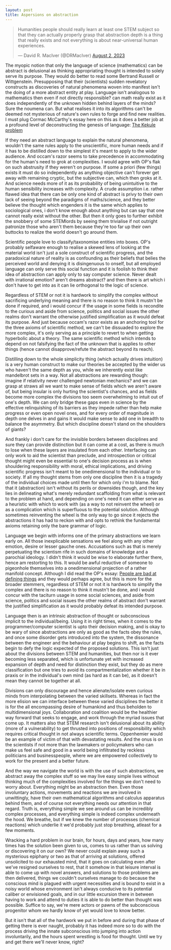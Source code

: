 ```yaml
---
layout: post
title: Aspersions on abstraction
---
```

<blockquote class="twitter-tweet"><p lang="en" dir="ltr">Humanities people should really learn at least one STEM subject so that they can actually properly grasp that abstraction depth is a thing that really exists and not everything is about near-universal human experiences.</p>&mdash; David R. MacIver (@DRMacIver) <a href="https://twitter.com/DRMacIver/status/1686742028674072577?ref_src=twsrc%5Etfw">August 2, 2023</a></blockquote> <script async src="https://platform.twitter.com/widgets.js" charset="utf-8"></script> 

The myopic notion that only the language of science (mathematics) can be abstract is delusional as thinking appropriating thought is intended to solely serve its purpose. They would do better to read some Bertrand Russell or Wittgenstein. Presupposing that their (scientists) sudden revelatory constructs as discoveries of natural phenomena woven into manifest isn't the doing of a more abstract entity at play. Language isn't analogous to mathematics then even if not directly responsible? can math really exist as it does independently of the unknown hidden behind layers of the minds? Sure the noumena can. But what realises it into its algorithms can't be deemed not mysterious of nature's own rules to forge and find new realities. I must plug Cormac McCarthy's essay here on this as it does a better job at a profound level of deconstructing the genesis of language: <a href="https://nautil.us/the-kekul-problem-236574/">The Kekule problem</a>

If they need an abstract language to explain the natural phenomena, wouldn't the same rules apply to the unscientific, more human needs and if it has to be distilled down to the simplest it's meant to apply to the wider audience. And occam's razor seems to take precedence in accommodating for the human's need to grok at complexities. I would agree with OP's flak on such abstrusity if they weren't on purpose. If some a priori (few things) exists it must do so independently as anything objective can't forever get away with remaining cryptic, but the subjective can, which then groks at it. And science needs more of it as its probability of being unintuitive to the human sensibility increases with complexity. A crude assumption i.e. rather flawed idea that there can be only one kind of abstract is privy to their own lack of seeing beyond the paradigms of maths/science, and they better believe the thought which engenders it is the same which applies to sociological ones, i don't know enough about anything but can say that one cannot really exist without the other. But then it only goes to further exhibit the snobbery of some STEMlords by seeing them trivialise if not outright patronize those who aren't them because they're too far up their own buttocks to realize the world doesn't go around them.

Scientific people love to classify/taxonomise entities into boxes. OP's probably selfaware enough to realise a skewed lens of looking at the material world isn't just a sole construct of scientific progress, and the paradoxical nature of reality is as confounding as their beliefs that belies the perceived world and denying it is disingenuous to onself, but all employed language can only serve this social function and it is foolish to think their idea of abstraction can apply only to say computer science. Never dealt with irrational emotion? aren't dreams abstract? and then there is art which i don't have to get into as it can lie orthogonal to the logic of science. 

Regardless of STEM or not it is hardwork to simplify the complex without sacrificing underlying meaning and there is no reason to think it mustn't be done if required, and i would concur if the usage in some fields is recondite to the curious and aside from science, politics and social issues the other realms don't warrant the otherwise justified simplification as it would defeat its purpose. And just because occam's razor exists as an anchoring tool for the three axioms of scientific method, we can't be dissuaded to explore the more complex, it's only serving as a principle to revert to when getting hyperbolic about a theory. The same scientific method which intends to depend on not falsifying the fact of the unknown that is applies to other things (hence cannot disapprove/refute the abstract beyond its reach). 

Distilling down to the whole simplicity thing (which actually drives intuition) is a very human construct to make our theories be accepted by the wider us who haven't the same depth as you, while we inherently exist like mandelbrot sets in a way. Not all abstractions are rewarding though: imagine if relativity never challenged newtonian mechanics? and we can grasp at straws all we want to make sense of fields which we aren't aware of, but being insular is only hurting the scientist's chances, and as fields become more complex the divisions too seem overwhelming to intuit out of one's depth. We can only bridge these gaps even in science by the effective relinquishing of its barriers as they impede rather than help make progress or even open novel ones, and for every order of magnitude in depth one delves in and gains it would make sense to add one in breadth to balance the asymmetry. But which discipline doesn't stand on the shoulders of giants? 

And frankly i don't care for the invisible borders between disciplines and sure they can provide distinction but it can come at a cost, as there is much to lose when these layers are insulated from each other. Interfacing can only work to aid the scientist than preclude, and introspection or critical thought might even be essential to one's decision process as is when shouldering responsibility with moral, ethical implications, and driving scientific progress isn't meant to be onedimensional to the individual or to society. If all my thought stems from only one discipline then it is a tragedy of the individual choices made until then for which only i'm to blame. Not that it (abstraction) isn't without its perils or downsides though, and the key lies in delineating what's merely redundant scaffolding from what is relevant to the problem at hand, and depending on one's need it can either serve as a heuristic with which to work with (as a way to not reinvent the wheel) or as a complication which is superfluous to the potential solution. Although sometimes reinventing the wheel is the only way to go since it rejects the abstractions it has had to reckon with and opts to rethink the fundamental axioms retaining only the bare grammar of logic.

Language we begin with informs one of the primary abstractions we learn early on. All those inexplicable sensations we feel along with any other emotion, desire or lesser gauche ones. Accusations such as that is merely perpetuating the scientism rife in such domains of knowledge and a parochial ideology. I didn't think it would be wise to elaborate further there, hence am restorting to this. It would be awful reductive of someone to pigeonhole themselves into a onedimensional projection of a rather manifold concept. Although I did read the OP's essay: <a href="https://notebook.drmaciver.com/posts/2021-07-02-09:29.html">People are bad at defining things</a> and they would perhaps agree, but this is more for the broader stemmers, regardless of STEM or not it is hardwork to simplify the complex and there is no reason to think it mustn't be done, and i would concur with the taciturn usage in some social sciences, and aside from science, politics and social issues the other realms of abstract don't warrant the justified simplification as it would probably defeat its intended purpose.

Language then is an intrinsic abstraction of thought or subconscious implicit to the individual/being. Using it in right times, when it comes to the programmer/computer scientist is upto their decision making, and is okay to be wary of since abstractions are only as good as the facts obey the rules, and once some disorder gets introduced into the system, the dissonance between the engineer and the behaviour at play begins to shift, as the facts begin to defy the logic expected of the proposed solutions. This isn't just about the divisions between STEM and humanities, but then nor is it ever becoming less separated, which is unfortunate yet with increased expansion of depth and need for distinction they exist, but they do as mere classification but one tries to avoid its compartmentalization whether it be in praxis or in the individual's own mind (as hard as it can be), as it doesn't mean they cannot be together at all. 

Divisions can only discourage and hence alienate/isolate even curious minds from interpolating between the varied skillsets. Whereas in fact the more elision we can interface between these varied disciplines the better it is for the all encompassing desire of humankind and thus beholden to multidimensional joys. Collaboration and coalition would be the healthier way forward that seeks to engage, and work through the myriad issues that come up. It matters also that STEM research isn't delusional about its ability (more of a vulnerability) to get thrusted into positions of responsibility which requires critical thought in not always scientific terms. Oppenhemier would be an example of victim of that with devastating results. And the onus is on the scientists if not more than the lawmakers or policymakers who can make us feel safe and good in a world being infiltrated by reckless politicians and businesspeople, where we are empowered collectively to work for the present and a better future.

And the way we navigate the world is with the use of such abstractions, we abstract away the complex stuff so we may live easy simple lives without thinking much of the complexities involved for the things we don't need to worry about. Everything might be an abstraction then. Even those involuntary actions, movements and reactions we are involved in unwittingly, have their own mathematical algorithms and calculus apparatus behind them, and of course not everything needs our attention in that regard. Truth is, everything simple we see around us can be incredibly complex processes, and everything simple is indeed complex underneath the hood. We breathe, but if we knew the number of processes (chemical reactions) which underlie it we'd probably just stop breathing, atleast for a few moments. 

Wracking a hard problem in our brain, for hours, days and years, how many times has the solution been given to us, comes to us rather than us solving or discovering it on our own? We never could explain away such a mysterious epiphany or two as that of arriving at solutions, offered unsolicited to our exhausted mind, that it goes on calculating even after we've resigned ourselves to rest, that it somehow in that leisure interval is able to come up with novel answers, and solutions to those problems are then delivered, things we couldn't ourselves manage to do because the conscious mind is plagued with urgent necessities and is bound to exist in a noisy world whose environment isn't always conducive to its potential caliber or envisioned goals, and in our little excursion there in between having to work and attend to duties it is able to do better than thought was possible. Suffice to say, we're mere actors or pawns of the subconscious progenitor whom we hardly know of yet would love to know better. 

But it isn't that all of the hardwork we put in before and during that phase of getting there is ever naught, probably it has indeed more so to do with the process driving the innate subconscious into jumping into action involuntarily, and the hours spent wrestling is food for thought. Until we try and get there we'll never know, right?

